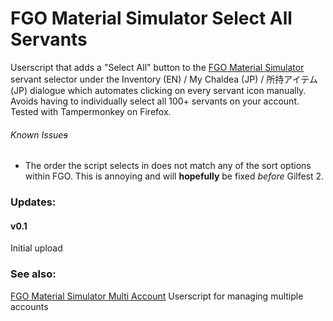# FGO Material Simulator Select All Servants
Userscript that adds a "Select All" button to the [FGO Material Simulator](http://fgosimulator.webcrow.jp/Material/) servant selector under the Inventory (EN) / My Chaldea (JP) / 所持アイテム (JP) dialogue which automates clicking on every servant icon manually. Avoids having to individually select all 100+ servants on your account. Tested with Tampermonkey on Firefox.

###### Known Issue~~s~~
- The order the script selects in does not match any of the sort options within FGO. This is annoying and will **hopefully** be fixed *before* Gilfest 2.


### Updates:
#### v0.1
Initial upload


### See also:
[FGO Material Simulator Multi Account](https://github.com/Hoithmach/fgo_material_simulator_multi_account) Userscript for managing multiple accounts
